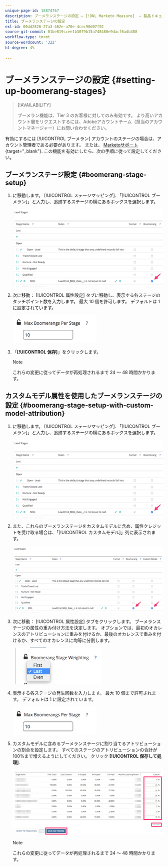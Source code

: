 ```yaml
---
unique-page-id: 18874767
description: ブーメランステージの設定 — [!DNL Marketo Measure]  — 製品ドキュメント
title: ブーメランステージの設定
exl-id: 00dd2826-27a3-462e-a70e-4cec90d07f92
source-git-commit: 01be819ccee1b3079b15a748480e9dacf6adb488
workflow-type: tm+mt
source-wordcount: '322'
ht-degree: 4%

---
```


# ブーメランステージの設定  {#setting-up-boomerang-stages}

>[!AVAILABILITY]
>
>ブーメラン機能は、Tier 3 のお客様に対してのみ有効です。 より高いアカウント層をリクエストするには、Adobeアカウントチーム（担当のアカウントマネージャー）にお問い合わせください。

有効にするには [!UICONTROL ブーメラン] アカウントのステージの場合は、アカウント管理者である必要があります。 または、 [Marketoサポート](https://nation.marketo.com/t5/support/ct-p/Support){target="_blank"}. この機能を有効にしたら、次の手順に従って設定してください。

## ブーメランステージ設定 {#boomerang-stage-setup}

1. に移動します。 [!UICONTROL ステージマッピング]. 「[!UICONTROL ブーメラン]」と入力し、追跡するステージの横にあるボックスを選択します。

   ![](assets/1-2.png)

1. 次に移動： [!UICONTROL 属性設定] タブに移動し、表示する各ステージのタッチポイント数を入力します。 最大 10 個を許可します。 デフォルトは 1 に設定されています。

   ![](assets/2-2.png)

1. 「**[!UICONTROL 保存]**」をクリックします。

   >[!NOTE]
   >
   >これらの変更に従ってデータが再処理されるまで 24 ～ 48 時間かかります。

## カスタムモデル属性を使用したブーメランステージの設定 {#boomerang-stage-setup-with-custom-model-attribution}

1. に移動します。 [!UICONTROL ステージマッピング]. 「[!UICONTROL ブーメラン]」と入力し、追跡するステージの横にあるボックスを選択します。

   ![](assets/3-1.png)

1. また、これらのブーメランステージをカスタムモデルに含め、属性クレジットを受け取る場合は、「[!UICONTROL カスタムモデル]」列に表示されます。

   ![](assets/4-1.png)

1. 次に移動： [!UICONTROL 属性設定] タブをクリックします。 ブーメランステージの属性の重み付け方法を決定します。 オプションでは、最初のオカレンスのアトリビューションに重みを付けるか、最後のオカレンスで重みを付けるか、すべてのオカレンスに均等に分割します。

   ![](assets/5-1.png)

1. 表示する各ステージの発生回数を入力します。 最大 10 個まで許可されます。 デフォルトは 1 に設定されています。

   ![](assets/6-1.png)

1. カスタムモデルに含めるブーメランステージに割り当てるアトリビューションの割合を設定します。 すべてのステージのアトリビューションの合計が 100%まで増えるようにしてください。 クリック **[!UICONTROL 保存して処理]**.

   ![](assets/7-1.png)

   >[!NOTE]
   >
   >これらの変更に従ってデータが再処理されるまで 24 ～ 48 時間かかります。

